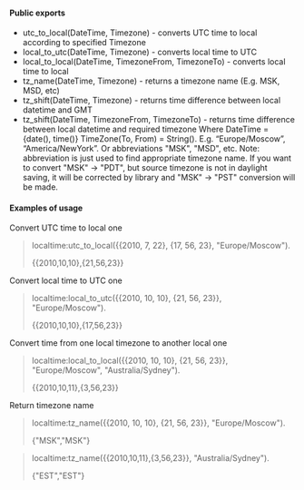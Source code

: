 #### Public exports

* utc_to_local(DateTime, Timezone) - converts UTC time to local according to specified Timezone
* local_to_utc(DateTime, Timezone) - converts local time to UTC
* local_to_local(DateTime, TimezoneFrom, TimezoneTo) - converts local time to local
* tz_name(DateTime, Timezone) - returns a timezone name (E.g. MSK, MSD, etc)
* tz_shift(DateTime, Timezone) - returns time difference between local datetime and GMT
* tz_shift(DateTime, TimezoneFrom, TimezoneTo) - returns time difference between local datetime and required timezone
Where
DateTime = {date(), time()}
TimeZone(To, From) = String(). E.g. “Europe/Moscow”, “America/NewYork”. Or abbreviations "MSK", "MSD", etc. Note:
abbreviation is just used to find appropriate timezone name. If you want to convert "MSK" -> "PDT", but source timezone
is not in daylight saving, it will be corrected by library and "MSK" -> "PST" conversion will be made.

#### Examples of usage

Convert UTC time to local one
   
>localtime:utc_to_local({{2010, 7, 22}, {17, 56, 23}, "Europe/Moscow").
>   
>{{2010,10,10},{21,56,23}}

Convert local time to UTC one
>localtime:local_to_utc({{2010, 10, 10}, {21, 56, 23}}, "Europe/Moscow").
>   
>{{2010,10,10},{17,56,23}}

Convert time from one local timezone to another local one
>localtime:local_to_local({{2010, 10, 10}, {21, 56, 23}}, "Europe/Moscow", "Australia/Sydney").
>   
>{{2010,10,11},{3,56,23}} 

Return timezone name
>localtime:tz_name({{2010, 10, 10}, {21, 56, 23}}, "Europe/Moscow").
>   
>{"MSK","MSK"}

>localtime:tz_name({{2010,10,11},{3,56,23}}, "Australia/Sydney").
>   
>{"EST","EST"}
